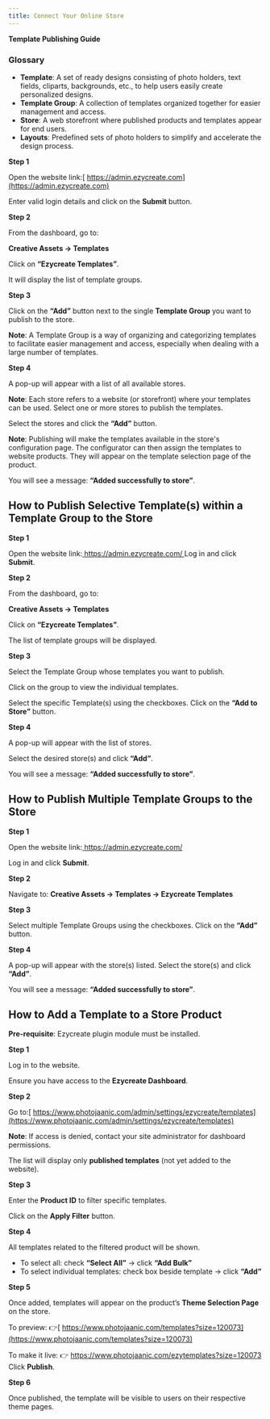 ```yaml
---
title: Connect Your Online Store
---
```

**Template Publishing Guide**

### **Glossary**

* **Template**:
   A set of ready designs consisting of photo holders, text fields, cliparts, backgrounds, etc., to help users easily create personalized designs.
* **Template Group**:
   A collection of templates organized together for easier management and access.
* **Store**:
   A web storefront where published products and templates appear for end users.
* **Layouts**:
   Predefined sets of photo holders to simplify and accelerate the design process.

**Step 1**

 Open the website link:[ https://admin.ezycreate.com](https://admin.ezycreate.com)

[
](https://admin.ezycreate.com/) Enter valid login details and click on the **Submit** button.

**Step 2**

 From the dashboard, go to:

 **Creative Assets → Templates**

 Click on **“Ezycreate Templates”**.

 It will display the list of template groups.

**Step 3**

 Click on the **“Add”** button next to the single **Template Group** you want to publish to the store.

**Note**:
 A Template Group is a way of organizing and categorizing templates to facilitate easier management and access, especially when dealing with a large number of templates.

**Step 4**

 A pop-up will appear with a list of all available stores.

**Note**:
 Each store refers to a website (or storefront) where your templates can be used. Select one or more stores to publish the templates.

Select the stores and click the **“Add”** button.

**Note**:
 Publishing will make the templates available in the store's configuration page. The configurator can then assign the templates to website products. They will appear on the template selection page of the product.

You will see a message: **“Added successfully to store”**.

## **How to Publish Selective Template(s) within a Template Group to the Store**

**Step 1**

 Open the website link:[ https://admin.ezycreate.com/
](https://admin.ezycreate.com/) Log in and click **Submit**.

**Step 2**

 From the dashboard, go to:

 **Creative Assets → Templates**

 Click on **“Ezycreate Templates”**.

 The list of template groups will be displayed.

**Step 3**

 Select the Template Group whose templates you want to publish.

 Click on the group to view the individual templates.

Select the specific Template(s) using the checkboxes.
 Click on the **“Add to Store”** button.

**Step 4**

 A pop-up will appear with the list of stores.

Select the desired store(s) and click **“Add”**.

You will see a message: **“Added successfully to store”**.

## **How to Publish Multiple Template Groups to the Store**

**Step 1**

 Open the website link:[ https://admin.ezycreate.com/
](https://admin.ezycreate.com/) 

Log in and click **Submit**.

**Step 2**

 Navigate to:
 **Creative Assets → Templates → Ezycreate Templates**

**Step 3**

 Select multiple Template Groups using the checkboxes.
 Click on the **“Add”** button.

**Step 4**

 A pop-up will appear with the store(s) listed.
 Select the store(s) and click **“Add”**.

You will see a message: **“Added successfully to store”**.

## **How to Add a Template to a Store Product**

**Pre-requisite**:
 Ezycreate plugin module must be installed.

**Step 1**

 Log in to the website.

 Ensure you have access to the **Ezycreate Dashboard**.

**Step 2**

 Go to:[ https://www.photojaanic.com/admin/settings/ezycreate/templates](https://www.photojaanic.com/admin/settings/ezycreate/templates)

**Note**:
 If access is denied, contact your site administrator for dashboard permissions.

The list will display only **published templates** (not yet added to the website).

**Step 3**

 Enter the **Product ID** to filter specific templates.

 Click on the **Apply Filter** button.

**Step 4**

 All templates related to the filtered product will be shown.

* To select all: check **“Select All”** → click **“Add Bulk”**
* To select individual templates: check box beside template → click **“Add”**

**Step 5**

 Once added, templates will appear on the product’s **Theme Selection Page** on the store.

To preview:
 👉[ https://www.photojaanic.com/templates?size=120073](https://www.photojaanic.com/templates?size=120073)

To make it live:
 👉 <https://www.photojaanic.com/ezytemplates?size=120073>
 Click **Publish**.

**Step 6**

 Once published, the template will be visible to users on their respective theme pages.

